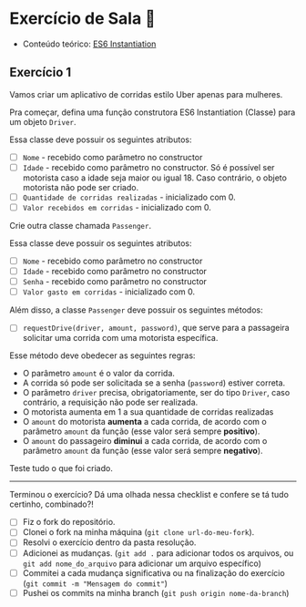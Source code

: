 # Exercício de Sala 🏫

- Conteúdo teórico:
  [ES6 Instantiation](https://github.com/reprograma/on21-imersao-js-S6-Prototype-2#es6-instantiation)

## Exercício 1

Vamos criar um aplicativo de corridas estilo Uber apenas para mulheres.

Pra começar, defina uma função construtora ES6 Instantiation (Classe) para um objeto `Driver`.

Essa classe deve possuir os seguintes atributos:

- [ ] `Nome` - recebido como parâmetro no constructor
- [ ] `Idade` - recebido como parâmetro no constructor. Só é possível ser motorista caso a idade seja maior ou igual 18. Caso contrário, o objeto motorista não pode ser criado.
- [ ] `Quantidade de corridas realizadas` - inicializado com 0.
- [ ] `Valor recebidos em corridas` - inicializado com 0.

Crie outra classe chamada `Passenger`.

Essa classe deve possuir os seguintes atributos:

- [ ] `Nome` - recebido como parâmetro no constructor
- [ ] `Idade` - recebido como parâmetro no constructor
- [ ] `Senha` - recebido como parâmetro no constructor
- [ ] `Valor gasto em corridas` - inicializado com 0.

Além disso, a classe `Passenger` deve possuir os seguintes métodos:

- [ ] `requestDrive(driver, amount, password)`, que serve para a passageira solicitar uma corrida com uma motorista específica.

Esse método deve obedecer as seguintes regras:

- O parâmetro `amount` é o valor da corrida.
- A corrida só pode ser solicitada se a senha (`password`) estiver correta.
- O parâmetro `driver` precisa, obrigatoriamente, ser do tipo `Driver`, caso contrário, a requisição não pode ser realizada.
- O motorista aumenta em 1 a sua quantidade de corridas realizadas
- O `amount` do motorista **aumenta** a cada corrida, de acordo com o parâmetro `amount` da função (esse valor será sempre **positivo**).
- O `amount` do passageiro **diminui** a cada corrida, de acordo com o parâmetro `amount` da função (esse valor será sempre **negativo**).

Teste tudo o que foi criado.

---

Terminou o exercício? Dá uma olhada nessa checklist e confere se tá tudo certinho, combinado?!

- [ ] Fiz o fork do repositório.
- [ ] Clonei o fork na minha máquina (`git clone url-do-meu-fork`).
- [ ] Resolvi o exercício dentro da pasta resolução.
- [ ] Adicionei as mudanças. (`git add .` para adicionar todos os arquivos, ou `git add nome_do_arquivo` para adicionar um arquivo específico)
- [ ] Commitei a cada mudança significativa ou na finalização do exercício (`git commit -m "Mensagem do commit"`)
- [ ] Pushei os commits na minha branch (`git push origin nome-da-branch`)
